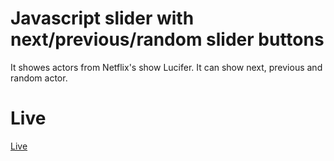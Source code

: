 # Javascript slider with next/previous/random slider buttons

It showes actors from Netflix's show Lucifer. It can show next, previous and random actor.

# Live

[Live]()